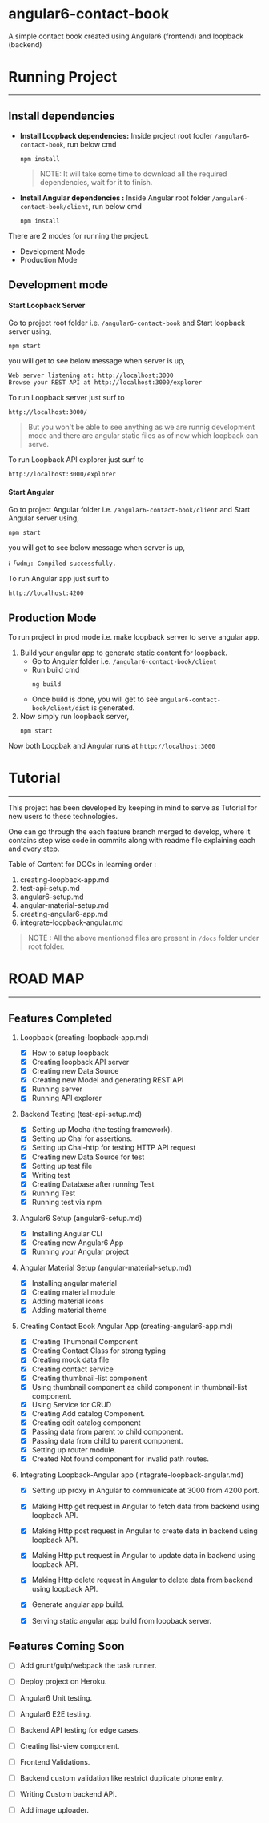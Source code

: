 # angular6-contact-book

A simple contact book created using Angular6 (frontend) and loopback (backend)


# Running Project
***

## Install dependencies

  - **Install Loopback dependencies:**  Inside project root fodler `/angular6-contact-book`, run below cmd
    ```
    npm install
    ```

     > NOTE: It will take some time to download all the required dependencies, wait for it to finish.

  - **Install Angular dependencies :** Inside Angular root folder `/angular6-contact-book/client`, run below cmd
    ```
    npm install
    ```


There are 2 modes for running the project.
  - Development Mode
  - Production Mode

## Development mode

#### Start Loopback Server
Go to project root folder i.e. `/angular6-contact-book` and Start loopback server using,
```
npm start
```

you will get to see below message when server is up,
```
Web server listening at: http://localhost:3000
Browse your REST API at http://localhost:3000/explorer
```

To run Loopback server just surf to
```
http://localhost:3000/
```

> But you won't be able to see anything as we are runnig development mode and there are angular static files as of now which loopback can serve.

To run Loopback API explorer just surf to
```
http://localhost:3000/explorer
```


#### Start Angular
Go to project Angular folder i.e. `/angular6-contact-book/client` and Start Angular server using,
```
npm start
```

you will get to see below message when server is up,
```
ℹ ｢wdm｣: Compiled successfully.
```

To run Angular app just surf to
```
http://localhost:4200
```


## Production Mode
To run project in prod mode i.e. make loopback server to serve angular app.
1. Build your angular app to generate static content for loopback.
    - Go to Angular folder i.e. `/angular6-contact-book/client`
    - Run build cmd
        ```
        ng build
        ```
    - Once build is done, you will get to see `angular6-contact-book/client/dist` is generated.
1. Now simply run loopback server,
   ```
   npm start
    ```

Now both Loopbak and Angular runs at `http://localhost:3000`


# Tutorial
***

This project has been developed by keeping in mind to serve as Tutorial for new users to these technologies.

One can go through the each feature branch merged to develop, where it contains step wise code in commits along with readme file explaining each and every step.

Table of Content for DOCs in learning order :

1. creating-loopback-app.md
1. test-api-setup.md
1. angular6-setup.md
1. angular-material-setup.md
1. creating-angular6-app.md
1. integrate-loopback-angular.md


> NOTE : All the above mentioned files are present in `/docs` folder under root folder.



# ROAD MAP
***

## Features Completed

1. Loopback (creating-loopback-app.md)

    - [X] How to setup loopback
    - [X] Creating loopback API server
    - [X] Creating new Data Source
    - [X] Creating new Model and generating REST API
    - [X] Running server
    - [X] Running API explorer

1. Backend Testing (test-api-setup.md)

    - [X] Setting up Mocha (the testing framework).
    - [X] Setting up Chai for assertions.
    - [X] Setting up Chai-http for testing HTTP API request
    - [X] Creating new Data Source for test
    - [X] Setting up test file
    - [X] Writing test
    - [X] Creating Database after running Test
    - [X] Running Test
    - [X] Running test via npm

1. Angular6 Setup (angular6-setup.md)

    - [X] Installing Angular CLI
    - [X] Creating new Angular6 App
    - [X] Running your Angular project

1. Angular Material Setup (angular-material-setup.md)

    - [X] Installing angular material
    - [X] Creating material module
    - [X] Adding material icons
    - [X] Adding material theme

1. Creating Contact Book Angular App (creating-angular6-app.md)

    - [X] Creating Thumbnail Component
    - [X] Creating Contact Class for strong typing
    - [X] Creating mock data file
    - [X] Creating contact service
    - [X] Creating thumbnail-list component
    - [X] Using thumbnail component as child component in thumbnail-list component.
    - [X] Using Service for CRUD
    - [X] Creating Add catalog Component.
    - [X] Creating edit catalog component
    - [X] Passing data from parent to child component.
    - [X] Passing data from child to parent component.
    - [X] Setting up router module.
    - [X] Created Not found component for invalid path routes.

1. Integrating Loopback-Angular app (integrate-loopback-angular.md)

    - [X] Setting up proxy in Angular to communicate at 3000 from 4200 port.
    - [X] Making Http get request in Angular to fetch data from backend using loopback API.
    - [X] Making Http post request in Angular to create data in backend using loopback API.
    - [X] Making Http put request in Angular to update data in backend using loopback API.
    - [X] Making Http delete request in Angular to delete data from backend using loopback API.
    - [X] Generate angular app build.
    - [X] Serving static angular app build from loopback server.


## Features Coming Soon

  - [ ] Add grunt/gulp/webpack the task runner.
  - [ ] Deploy project on Heroku.
  - [ ] Angular6 Unit testing.
  - [ ] Angular6 E2E testing.
  - [ ] Backend API testing for edge cases.
  - [ ] Creating list-view component.
  - [ ] Frontend Validations.
  - [ ] Backend custom validation like restrict duplicate phone entry.
  - [ ] Writing Custom backend API.
  - [ ] Add image uploader.


